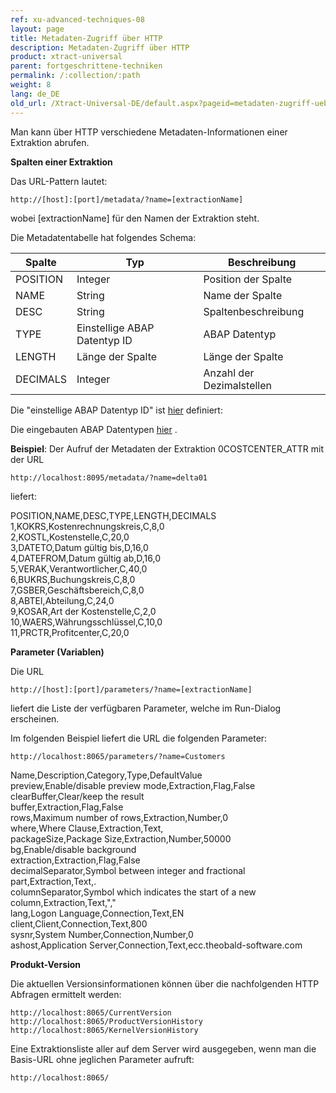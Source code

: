 ```yaml
---
ref: xu-advanced-techniques-08
layout: page
title: Metadaten-Zugriff über HTTP
description: Metadaten-Zugriff über HTTP
product: xtract-universal
parent: fortgeschrittene-techniken
permalink: /:collection/:path
weight: 8
lang: de_DE
old_url: /Xtract-Universal-DE/default.aspx?pageid=metadaten-zugriff-ueber-http
---
```


Man kann über HTTP verschiedene Metadaten-Informationen einer Extraktion abrufen. 

**Spalten einer Extraktion**

Das URL-Pattern lautet: 
```
http://[host]:[port]/metadata/?name=[extractionName]
```
wobei [extractionName] für den Namen der Extraktion steht.

Die Metadatentabelle hat folgendes Schema:

| Spalte   | Typ                          | Beschreibung              |
|----------|------------------------------|---------------------------|
| POSITION | Integer                      | Position der Spalte       |
| NAME     | String                       | Name der Spalte           |
| DESC     | String                       | Spaltenbeschreibung       |
| TYPE     | Einstellige ABAP Datentyp ID | ABAP Datentyp             |
| LENGTH   | Länge der Spalte             | Länge der Spalte          |
| DECIMALS | Integer                      | Anzahl der Dezimalstellen |

Die "einstellige ABAP Datentyp ID" ist [hier](http://help.sap.com/abapdocu_702/en/abapdescribe_field.htm) definiert: 
           
Die eingebauten ABAP Datentypen [hier](http://help.sap.com/abapdocu_702/en/ABENBUILT_IN_TYPES_COMPLETE.htm) .
         

**Beispiel**: Der Aufruf der Metadaten der Extraktion 0COSTCENTER_ATTR mit der URL 

```
http://localhost:8095/metadata/?name=delta01
```

liefert:

POSITION,NAME,DESC,TYPE,LENGTH,DECIMALS<br>
1,KOKRS,Kostenrechnungskreis,C,8,0<br>
2,KOSTL,Kostenstelle,C,20,0<br>
3,DATETO,Datum gültig bis,D,16,0<br>
4,DATEFROM,Datum gültig ab,D,16,0<br>
5,VERAK,Verantwortlicher,C,40,0<br>
6,BUKRS,Buchungskreis,C,8,0<br>
7,GSBER,Geschäftsbereich,C,8,0<br>
8,ABTEI,Abteilung,C,24,0<br>
9,KOSAR,Art der Kostenstelle,C,2,0<br>
10,WAERS,Währungsschlüssel,C,10,0<br>
11,PRCTR,Profitcenter,C,20,0<br>

**Parameter (Variablen)**

Die URL 
```
http://[host]:[port]/parameters/?name=[extractionName]
```
liefert die Liste der verfügbaren Parameter, welche im Run-Dialog erscheinen. 

Im folgenden Beispiel liefert die URL die folgenden Parameter:
```
http://localhost:8065/parameters/?name=Customers
```

Name,Description,Category,Type,DefaultValue <br>
preview,Enable/disable preview mode,Extraction,Flag,False <br>
clearBuffer,Clear/keep the result <br>buffer,Extraction,Flag,False <br>
rows,Maximum number of rows,Extraction,Number,0 <br>
where,Where Clause,Extraction,Text, <br>
packageSize,Package Size,Extraction,Number,50000 <br>
bg,Enable/disable background <br>extraction,Extraction,Flag,False <br>
decimalSeparator,Symbol between integer and fractional part,Extraction,Text,. <br>
columnSeparator,Symbol which indicates the start of a new column,Extraction,Text,"," <br>
lang,Logon Language,Connection,Text,EN <br>
client,Client,Connection,Text,800 <br>
sysnr,System Number,Connection,Number,0 <br>
ashost,Application Server,Connection,Text,ecc.theobald-software.com

**Produkt-Version**

Die aktuellen Versionsinformationen können über die nachfolgenden HTTP Abfragen ermittelt werden:
```
http://localhost:8065/CurrentVersion
http://localhost:8065/ProductVersionHistory
http://localhost:8065/KernelVersionHistory
```

Eine Extraktionsliste aller auf dem Server wird ausgegeben, wenn man die Basis-URL ohne jeglichen Parameter aufruft:
```
http://localhost:8065/
```
